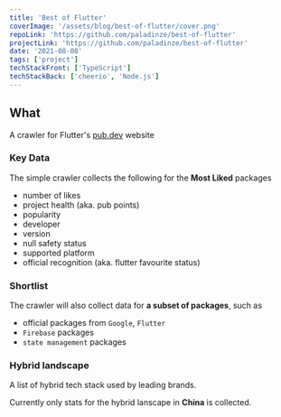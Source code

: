 ```yaml
---
title: 'Best of Flutter'
coverImage: '/assets/blog/best-of-flutter/cover.png'
repoLink: 'https://github.com/paladinze/best-of-flutter'
projectLink: 'https://github.com/paladinze/best-of-flutter'
date: '2021-08-08'
tags: ['project']
techStackFront: ['TypeScript']
techStackBack: ['cheerio', 'Node.js']
---
```


## What

A crawler for Flutter's [pub.dev](https://pub.dev/) website

### Key Data

The simple crawler collects the following for the **Most Liked** packages

- number of likes
- project health (aka. pub points)
- popularity
- developer
- version
- null safety status
- supported platform
- official recognition (aka. flutter favourite status)


### Shortlist

The crawler will also collect data for **a subset of packages**, such as

- official packages from `Google`, `Flutter`
- `Firebase` packages
- `state management` packages


### Hybrid landscape

A list of hybrid tech stack used by leading brands.

Currently only stats for the hybrid lanscape in **China** is collected.

